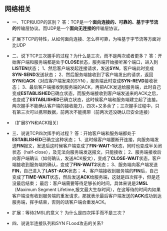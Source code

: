 ## 网络相关
* 一、TCP和UDP的区别？
答：TCP是一个**面向连接的、可靠的、基于字节流的**传输层协议。而UDP是一个**面向无连接的**传输层协议。
* 扩展下TCP的特性，从如何面向连接、怎么样可靠，为啥基于字节流等方面对比UDP

* 二、说下TCP三次握手的过程？为什么是三次，而不是两次或者更多？
答：开始客户端和服务端都是处于**CLOSE**状态，服务端开始接听某个端口，进入到**LISTEN**状态；
1、然后客户端发起连接请求，发送**SYN**，客户端此时变成**SYN-SEND**发送状态；
2、然后服务端接收到了客户端发出的请求，返回**SYN**和**ACK**（对应客户端发来的SYN），服务端此时变成**SYN-REVD**接收状态；
3、最后客户端接收到服务端的ACK，再把ACK发送给服务端，此时自己变成**ESTABLISHED**已确立状态，而服务端接收到客户端发送来的ACK之后，也变成了**ESTABLISHED**已确立状态，这时候客户端和服务端建立起了连接。
两次握手不能确认客户端的接收能力，四次+又多余了；三次握手过程中，只有第三次可以携带数据，前两次不能携带（前两次还没确认已安全连接）

* （扩展SYN和ACK相关）

* 三、说说TCP四次挥手的过程？
答：开始客户端和服务端都处于**ESTABLISHED**已确立这种状态；
1、这时候客户端要断开连接，向服务端发送**FIN**报文，发送后这时候客户端变成了**FIN-WAIT-1**状态，同时也变成半关闭状态（half-close），及无法向服务端发送报文，只能接收；
2、服务端接收后向客户端确认（如何确认，发送ACK报文），变成了**CLOSE-WAIT**状态，客户端接收到服务端的确认，变成了**FIN-WAIT2**状态；
3、服务端向客户端发送**FIN**，自己进入了**LAST-ACK**状态；
4、客户端接收到服务端的**FIN**后，自己变成了**TIME-WAIT**状态，然后发送**ACK**给服务端，这就是四次挥手，但是还没最后结束；
最后：客户端需要等待足够长的时间，具体来说是2**MSL**（Maximum Segment Lifetime,报文最大生存时间），在这等待的时间内如果客户端没有收到服务端的重发请求，那就表示最后客户端发送的**ACK**成功到达服务端，挥手结束，否则的话客户端会重发ACK。
* 扩展：等待2MSL的意义？ 为什么是四次挥手而不是三次？

* 四、说说半连接队列和SYN FLood攻击的关系?


